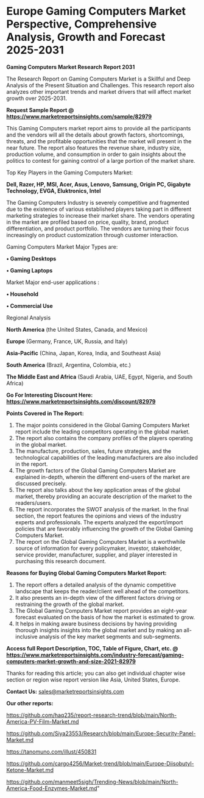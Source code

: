 # Europe Gaming Computers Market Perspective, Comprehensive Analysis, Growth and Forecast 2025-2031

<strong>Gaming Computers Market Research Report 2031</strong>

The Research Report on Gaming Computers Market is a Skillful and Deep Analysis of the Present Situation and Challenges. This research report also analyzes other important trends and market drivers that will affect market growth over 2025-2031.

<strong>Request Sample Report @ <a href=https://www.marketreportsinsights.com/sample/82979>https://www.marketreportsinsights.com/sample/82979</a></strong>

This Gaming Computers market report aims to provide all the participants and the vendors will all the details about growth factors, shortcomings, threats, and the profitable opportunities that the market will present in the near future. The report also features the revenue share, industry size, production volume, and consumption in order to gain insights about the politics to contest for gaining control of a large portion of the market share.

Top Key Players in the Gaming Computers Market:

<strong>Dell, Razer, HP, MSI, Acer, Asus, Lenovo, Samsung, Origin PC, Gigabyte Technology, EVGA, Eluktronics, Intel</strong>

The Gaming Computers Industry is severely competitive and fragmented due to the existence of various established players taking part in different marketing strategies to increase their market share. The vendors operating in the market are profiled based on price, quality, brand, product differentiation, and product portfolio. The vendors are turning their focus increasingly on product customization through customer interaction.

Gaming Computers Market Major Types are:

<strong>• Gaming Desktops

• Gaming Laptops</strong>

Market Major end-user applications :

<strong>• Household

• Commercial Use</strong>

Regional Analysis

</u><strong><b>North America</b></strong> (the United States, Canada, and Mexico)

<strong><b>Europe </b></strong>(Germany, France, UK, Russia, and Italy)

<strong><b>Asia-Pacific</b></strong> (China, Japan, Korea, India, and Southeast Asia)

<strong><b>South America</b></strong> (Brazil, Argentina, Colombia, etc.)

<strong><b>The Middle East and Africa</b></strong> (Saudi Arabia, UAE, Egypt, Nigeria, and South Africa)

<strong>Go For Interesting Discount Here: <a href=https://www.marketreportsinsights.com/discount/82979>https://www.marketreportsinsights.com/discount/82979</a></strong>

<strong>Points Covered in The Report:</strong>
<ol>
  <li>The major points considered in the Global Gaming Computers Market report include the leading competitors operating in the global market.</li>
  <li>The report also contains the company profiles of the players operating in the global market.</li>
  <li>The manufacture, production, sales, future strategies, and the technological capabilities of the leading manufacturers are also included in the report.</li>
  <li>The growth factors of the Global Gaming Computers Market are explained in-depth, wherein the different end-users of the market are discussed precisely.</li>
  <li>The report also talks about the key application areas of the global market, thereby providing an accurate description of the market to the readers/users.</li>
  <li>The report incorporates the SWOT analysis of the market. In the final section, the report features the opinions and views of the industry experts and professionals. The experts analyzed the export/import policies that are favorably influencing the growth of the Global Gaming Computers Market.</li>
  <li>The report on the Global Gaming Computers Market is a worthwhile source of information for every policymaker, investor, stakeholder, service provider, manufacturer, supplier, and player interested in purchasing this research document.</li>
</ol>
<strong>Reasons for Buying Global Gaming Computers Market Report:</strong>

<ol>
  <li>The report offers a detailed analysis of the dynamic competitive landscape that keeps the reader/client well ahead of the competitors.</li>
  <li>It also presents an in-depth view of the different factors driving or restraining the growth of the global market.</li>
  <li>The Global Gaming Computers Market report provides an eight-year forecast evaluated on the basis of how the market is estimated to grow.</li>
  <li>It helps in making aware business decisions by having providing thorough insights insights into the global market and by making an all-inclusive analysis of the key market segments and sub-segments.</li>
</ol>
<strong>Access full Report Description, TOC, Table of Figure, Chart, etc. @ <a href=https://www.marketreportsinsights.com/industry-forecast/gaming-computers-market-growth-and-size-2021-82979>https://www.marketreportsinsights.com/industry-forecast/gaming-computers-market-growth-and-size-2021-82979</a></strong>


Thanks for reading this article; you can also get individual chapter wise section or region wise report version like Asia, United States, Europe.

<strong>Contact Us:</strong>
sales@marketreportsinsights.com

<strong>Our other reports:</strong>

<a href=https://github.com/haq235/report-research-trend/blob/main/North-America-PV-Film-Market.md>https://github.com/haq235/report-research-trend/blob/main/North-America-PV-Film-Market.md</a>

<a href=https://github.com/Siya23553/Research/blob/main/Europe-Security-Panel-Market.md>https://github.com/Siya23553/Research/blob/main/Europe-Security-Panel-Market.md</a>

<a href=https://tanomuno.com/illust/450831>https://tanomuno.com/illust/450831</a>

<a href=https://github.com/cargo4256/Market-trend/blob/main/Europe-Diisobutyl-Ketone-Market.md>https://github.com/cargo4256/Market-trend/blob/main/Europe-Diisobutyl-Ketone-Market.md</a>

<a href=https://github.com/manmeet5sigh/Trending-News/blob/main/North-America-Food-Enzymes-Market.md>https://github.com/manmeet5sigh/Trending-News/blob/main/North-America-Food-Enzymes-Market.md</a>"
